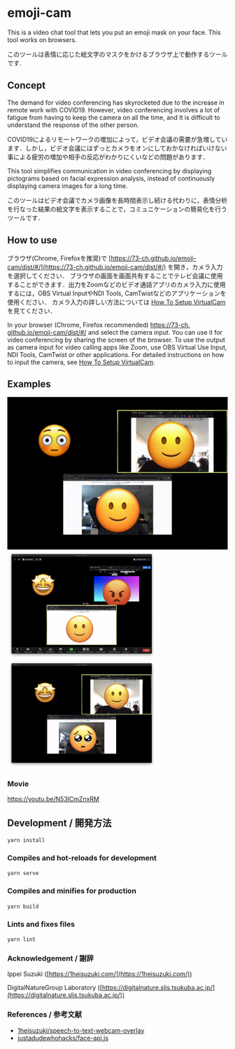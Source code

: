 # emoji-cam
This is a video chat tool that lets you put an emoji mask on your face. This tool works on browsers.

このツールは表情に応じた絵文字のマスクをかけるブラウザ上で動作するツールです.

## Concept
The demand for video conferencing has skyrocketed due to the increase in remote work with COVID19. However, video conferencing involves a lot of fatigue from having to keep the camera on all the time, and It is difficult to understand the response of the other person.

COVID19によるリモートワークの増加によって，ビデオ会議の需要が急増しています．しかし，ビデオ会議にはずっとカメラをオンにしておかなければいけない事による疲労の増加や相手の反応がわかりにくいなどの問題があります．

This tool simplifies communication in video conferencing by displaying pictograms based on facial expression analysis, instead of continuously displaying camera images for a long time.

このツールはビデオ会議でカメラ画像を長時間表示し続ける代わりに，表情分析を行なった結果の絵文字を表示することで，コミュニケーションの簡易化を行うツールです．

## How to use
ブラウザ(Chrome, Firefoxを推奨)で [https://73-ch.github.io/emoji-cam/dist/#/](https://73-ch.github.io/emoji-cam/dist/#/) を開き，カメラ入力を選択してください．
ブラウザの画面を画面共有することでテレビ会議に使用することができます．出力をZoomなどのビデオ通話アプリのカメラ入力に使用するには，OBS Virtual InputやNDI Tools, CamTwistなどのアプリケーションを使用ください．
カメラ入力の詳しい方法については [How To Setup VirtualCam](https://github.com/73-ch/emoji-cam/wiki/How-To-Setup-VirtualCam) を見てください．

In your browser (Chrome, Firefox recommended) [https://73-ch. github.io/emoji-cam/dist/#/](https://73-ch.github.io/emoji-cam/dist/#/) and select the camera input.
You can use it for video conferencing by sharing the screen of the browser. To use the output as camera input for video calling apps like Zoom, use OBS Virtual Use Input, NDI Tools, CamTwist or other applications.
For detailed instructions on how to input the camera, see [How To Setup VirtualCam](https://github.com/73-ch/emoji-cam/wiki/How-To-Setup-VirtualCam).

## Examples
<img src="./examples/example.gif" width="680" alt="example animation">
<img src="./examples/example1.png" width="340" alt="example image1"><img src="./examples/example4.png" width="340" alt="example image2">

### Movie
https://youtu.be/N53lCmZnxRM

## Development / 開発方法
```
yarn install
```

### Compiles and hot-reloads for development
```
yarn serve
```

### Compiles and minifies for production
```
yarn build
```

### Lints and fixes files
```
yarn lint
```

### Acknowledgement / 謝辞
Ippei Suzuki ([https://1heisuzuki.com/](https://1heisuzuki.com/))

DigitalNatureGroup Laboratory ([https://digitalnature.slis.tsukuba.ac.jp/](https://digitalnature.slis.tsukuba.ac.jp/))

### References / 参考文献
- [1heisuzuki/speech-to-text-webcam-overlay](https://github.com/1heisuzuki/speech-to-text-webcam-overlay)
- [justadudewhohacks/face-api.js](https://github.com/justadudewhohacks/face-api.js/)
